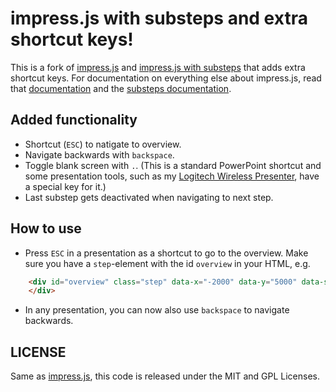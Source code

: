 # impress.js with substeps and extra shortcut keys!

This is a fork of [impress.js][1] and [impress.js with substeps][2] that adds extra shortcut keys. For documentation on everything else about impress.js, read that [documentation][1] and the [substeps documentation][2].

## Added functionality
* Shortcut (`ESC`) to natigate to overview.
* Navigate backwards with `backspace`.
* Toggle blank screen with `.`. (This is a standard PowerPoint shortcut and some presentation tools, such as my [Logitech Wireless Presenter][3], have a special key for it.)
* Last substep gets deactivated when navigating to next step.

## How to use
* Press `ESC` in a presentation as a shortcut to go to the overview. Make sure you have a `step`-element with the id `overview` in your HTML, e.g.

```html
    <div id="overview" class="step" data-x="-2000" data-y="5000" data-scale="15">
    </div>
```
    
* In any presentation, you can now also use `backspace` to navigate backwards.

## LICENSE

Same as [impress.js][1], this code is released under the MIT and GPL Licenses.


[1]: https://github.com/bartaz/impress.js
[2]: https://github.com/tehfoo/impress.js
[3]: http://www.logitech.com/nl-nl/support/175?crid=402